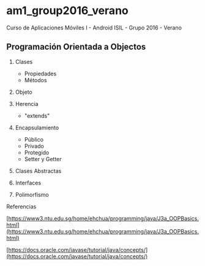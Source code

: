# am1_group2016_verano
Curso de Aplicaciones Móviles I - Android ISIL - Grupo 2016 - Verano

## Programación Orientada a Objectos

1. Clases

	- Propiedades
	- Métodos


2. Objeto

3. Herencia

	- "extends"

4. Encapsulamiento
	- Público
	- Privado
	- Protegido
	- Setter y Getter

5. Clases Abstractas

6. Interfaces

7. Polimorfismo

Referencias

[https://www3.ntu.edu.sg/home/ehchua/programming/java/J3a_OOPBasics.html](https://www3.ntu.edu.sg/home/ehchua/programming/java/J3a_OOPBasics.html)

[https://docs.oracle.com/javase/tutorial/java/concepts/](https://docs.oracle.com/javase/tutorial/java/concepts/)



